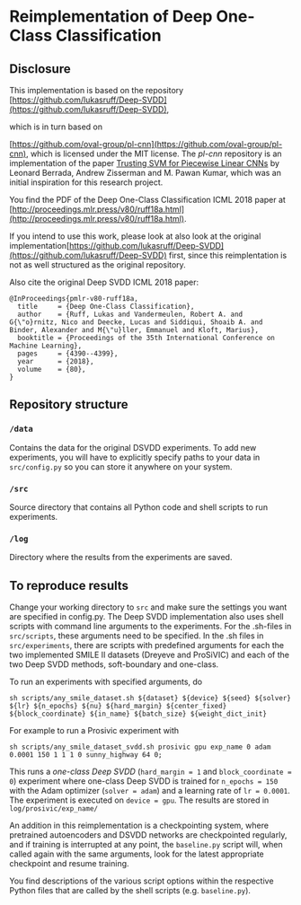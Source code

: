 # Reimplementation of Deep One-Class Classification

## Disclosure
This implementation is based on the repository 
[https://github.com/lukasruff/Deep-SVDD](https://github.com/lukasruff/Deep-SVDD),

which is in turn based on

[https://github.com/oval-group/pl-cnn](https://github.com/oval-group/pl-cnn), which is licensed under the MIT license. 
The *pl-cnn* repository is an implementation of the paper 
[Trusting SVM for Piecewise Linear CNNs](https://arxiv.org/abs/1611.02185) by Leonard Berrada, Andrew Zisserman and 
M. Pawan Kumar, which was an initial inspiration for this research project.



You find the PDF of the Deep One-Class Classification ICML 2018 paper at 
[http://proceedings.mlr.press/v80/ruff18a.html](http://proceedings.mlr.press/v80/ruff18a.html).

If you intend to use this work, please look at also look at the original implementation[https://github.com/lukasruff/Deep-SVDD](https://github.com/lukasruff/Deep-SVDD) first, since this reimplentation is not as well structured as the original repository.

Also cite the original Deep SVDD ICML 2018 paper:
```
@InProceedings{pmlr-v80-ruff18a,
  title     = {Deep One-Class Classification},
  author    = {Ruff, Lukas and Vandermeulen, Robert A. and G{\"o}rnitz, Nico and Deecke, Lucas and Siddiqui, Shoaib A. and Binder, Alexander and M{\"u}ller, Emmanuel and Kloft, Marius},
  booktitle = {Proceedings of the 35th International Conference on Machine Learning},
  pages     = {4390--4399},
  year      = {2018},
  volume    = {80},
}
```

## Repository structure

### `/data`

Contains the data for the original DSVDD experiments. To add new experiments, you will have to explicitly specify paths to your data in `src/config.py` so you can store it anywhere on your system.

### `/src`
Source directory that contains all Python code and shell scripts to run experiments.

### `/log`
Directory where the results from the experiments are saved.


## To reproduce results
Change your working directory to `src` and make sure the settings you want are specified in config.py. The Deep SVDD implementation also uses shell scripts with command line arguments to the experiments. For the .sh-files in `src/scripts`, these arguments need to be specified. In the .sh files in `src/experiments`, there are scripts with predefined arguments for each the two implemented SMILE II datasets (Dreyeve and ProSiVIC) and each of the two Deep SVDD methods, soft-boundary and one-class.


To run an experiments with specified arguments, do
```
sh scripts/any_smile_dataset.sh ${dataset} ${device} ${seed} ${solver} ${lr} ${n_epochs} ${nu} ${hard_margin} ${center_fixed} ${block_coordinate} ${in_name} ${batch_size} ${weight_dict_init}
```
For example to run a Prosivic experiment with 
```
sh scripts/any_smile_dataset_svdd.sh prosivic gpu exp_name 0 adam 0.0001 150 1 1 1 0 sunny_highway 64 0;

```
This runs a *one-class Deep SVDD* (`hard_margin = 1` and `block_coordinate = 0`) experiment where one-class Deep SVDD is trained for `n_epochs = 150` with the Adam optimizer 
(`solver = adam`) and a learning rate of `lr = 0.0001`. The experiment is executed on `device = gpu`. The results are stored in `log/prosivic/exp_name/`

An addition in this reimplementation is a checkpointing system, where pretrained autoencoders and DSVDD networks are checkpointed regularly, and if training is interrupted at any point, the `baseline.py` script will, when called again with the same arguments, look for the latest appropriate checkpoint and resume training.

You find descriptions of the various script options within the respective Python files that are called by the shell
scripts (e.g. `baseline.py`).